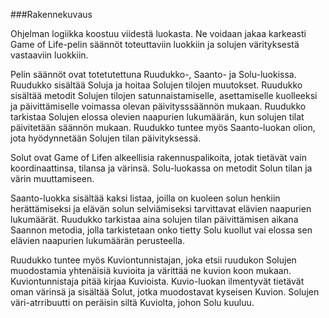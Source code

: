 ###Rakennekuvaus

Ohjelman logiikka koostuu viidestä luokasta. Ne voidaan jakaa karkeasti Game of Life-pelin säännöt toteuttaviin luokkiin ja solujen värityksestä vastaaviin luokkiin.

Pelin säännöt ovat totetutettuna Ruudukko-, Saanto- ja Solu-luokissa. Ruudukko sisältää Soluja ja hoitaa Solujen tilojen muutokset. Ruudukko sisältää metodit Solujen tilojen satunnaistamiselle, asettamiselle kuolleeksi ja päivittämiselle voimassa olevan päivitysssäännön mukaan. Ruudukko tarkistaa Solujen elossa olevien naapurien lukumäärän, kun solujen tilat päivitetään säännön mukaan. Ruudukko tuntee myös Saanto-luokan olion, jota hyödynnetään Solujen tilan päivityksessä.

Solut ovat Game of Lifen alkeellisia rakennuspalikoita, jotak tietävät vain koordinaattinsa, tilansa ja värinsä. Solu-luokassa on metodit Solun tilan ja värin muuttamiseen.

Saanto-luokka sisältää kaksi listaa, joilla on kuoleen solun henkiin herättämiseksi ja elävän solun selviämiseksi tarvittavat elävien naapurien lukumäärät. Ruudukko tarkistaa aina solujen tilan päivittämisen aikana Saannon metodia, jolla tarkistetaan onko tietty Solu kuollut vai elossa sen elävien naapurien lukumäärän perusteella.

Ruudukko tuntee myös Kuviontunnistajan, joka etsii ruudukon Solujen muodostamia yhtenäisiä kuvioita ja värittää ne kuvion koon mukaan. Kuviontunnistaja pitää kirjaa Kuvioista. Kuvio-luokan ilmentyvät tietävät oman värinsä ja sisältää Solut, jotka muodostavat kyseisen Kuvion. Solujen väri-atrribuutti on peräisin siltä Kuviolta, johon Solu kuuluu.
